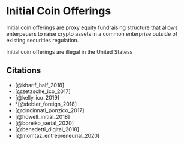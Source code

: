 # Initial Coin Offerings

Initial coin offerings are proxy [equity](security.md) fundraising structure that allows enterpeuers to raise crypto assets in a common enterprise outside of existing securities regulation.

Initial coin offerings are illegal in the United Statess

## Citations

* [@kharif_half_2018]
* [@zetzsche_ico_2017]
* [@kelly_ico_2019]
* *[@debler_foreign_2018]
* [@cincinnati_ponzico_2017]
* [@howell_initial_2018]
* [@boreiko_serial_2020]
* [@benedetti_digital_2018]
* [@momtaz_entrepreneurial_2020]